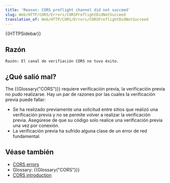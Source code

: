 ```yaml
---
title: 'Reason: CORS preflight channel did not succeed'
slug: Web/HTTP/CORS/Errors/CORSPreflightDidNotSucceed
translation_of: Web/HTTP/CORS/Errors/CORSPreflightDidNotSucceed
---
```


{{HTTPSidebar}}

## Razón

```
Razón: El canal de verifiación CORS no tuvo éxito.
```

## ¿Qué salió mal?

The {{Glossary("CORS")}} requiere verificación previa, la verificación previa no pudo realizarse. Hay un par de razones por las cuales la verificación previa puede fallar:

- Se ha realizado previamente una solicitud entre sitios que realizó una verificación previa y no se permite volver a realizar la verificación previa. Asegúrese de que su código solo realice una verificación previa una vez por conexión.
- La verificación previa ha sufrido alguna clase de un error de red fundamental.

## Véase también

- [CORS errors](/es/docs/Web/HTTP/CORS/Errors)
- Glossary: {{Glossary("CORS")}}
- [CORS introduction](/es/docs/Web/HTTP/CORS)
